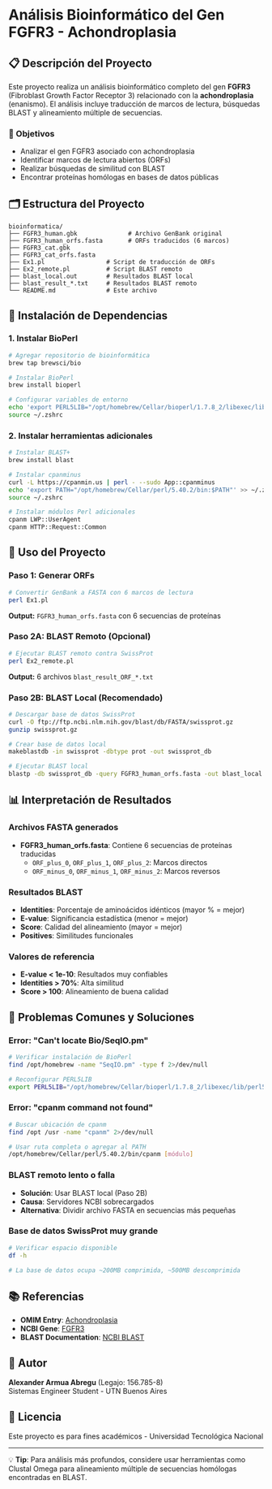 # Análisis Bioinformático del Gen FGFR3 - Achondroplasia

## 📋 Descripción del Proyecto

Este proyecto realiza un análisis bioinformático completo del gen **FGFR3** (Fibroblast Growth Factor Receptor 3) relacionado con la **achondroplasia** (enanismo). El análisis incluye traducción de marcos de lectura, búsquedas BLAST y alineamiento múltiple de secuencias.

### 🎯 Objetivos
- Analizar el gen FGFR3 asociado con achondroplasia
- Identificar marcos de lectura abiertos (ORFs)
- Realizar búsquedas de similitud con BLAST
- Encontrar proteínas homólogas en bases de datos públicas

## 🗂️ Estructura del Proyecto

```
bioinformatica/
├── FGFR3_human.gbk              # Archivo GenBank original
├── FGFR3_human_orfs.fasta       # ORFs traducidos (6 marcos)
├── FGFR3_cat.gbk 
├── FGFR3_cat_orfs.fasta
├── Ex1.pl                 # Script de traducción de ORFs
├── Ex2_remote.pl          # Script BLAST remoto
├── blast_local.out        # Resultados BLAST local
├── blast_result_*.txt     # Resultados BLAST remoto
└── README.md              # Este archivo
```

## 🔧 Instalación de Dependencias

### 1. Instalar BioPerl
```bash
# Agregar repositorio de bioinformática
brew tap brewsci/bio

# Instalar BioPerl
brew install bioperl

# Configurar variables de entorno
echo 'export PERL5LIB="/opt/homebrew/Cellar/bioperl/1.7.8_2/libexec/lib/perl5:$PERL5LIB"' >> ~/.zshrc
source ~/.zshrc
```

### 2. Instalar herramientas adicionales
```bash
# Instalar BLAST+
brew install blast

# Instalar cpanminus
curl -L https://cpanmin.us | perl - --sudo App::cpanminus
echo 'export PATH="/opt/homebrew/Cellar/perl/5.40.2/bin:$PATH"' >> ~/.zshrc
source ~/.zshrc

# Instalar módulos Perl adicionales
cpanm LWP::UserAgent
cpanm HTTP::Request::Common
```

## 🚀 Uso del Proyecto

### Paso 1: Generar ORFs
```bash
# Convertir GenBank a FASTA con 6 marcos de lectura
perl Ex1.pl
```
**Output:** `FGFR3_human_orfs.fasta` con 6 secuencias de proteínas

### Paso 2A: BLAST Remoto (Opcional)
```bash
# Ejecutar BLAST remoto contra SwissProt
perl Ex2_remote.pl
```
**Output:** 6 archivos `blast_result_ORF_*.txt`

### Paso 2B: BLAST Local (Recomendado)
```bash
# Descargar base de datos SwissProt
curl -O ftp://ftp.ncbi.nlm.nih.gov/blast/db/FASTA/swissprot.gz
gunzip swissprot.gz

# Crear base de datos local
makeblastdb -in swissprot -dbtype prot -out swissprot_db

# Ejecutar BLAST local
blastp -db swissprot_db -query FGFR3_human_orfs.fasta -out blast_local.out -outfmt 6 -evalue 1e-5 -max_target_seqs 10
```

## 📊 Interpretación de Resultados

### Archivos FASTA generados
- **FGFR3_human_orfs.fasta**: Contiene 6 secuencias de proteínas traducidas
  - `ORF_plus_0`, `ORF_plus_1`, `ORF_plus_2`: Marcos directos
  - `ORF_minus_0`, `ORF_minus_1`, `ORF_minus_2`: Marcos reversos

### Resultados BLAST
- **Identities**: Porcentaje de aminoácidos idénticos (mayor % = mejor)
- **E-value**: Significancia estadística (menor = mejor)
- **Score**: Calidad del alineamiento (mayor = mejor)
- **Positives**: Similitudes funcionales

### Valores de referencia
- **E-value < 1e-10**: Resultados muy confiables
- **Identities > 70%**: Alta similitud
- **Score > 100**: Alineamiento de buena calidad

## 🔧 Problemas Comunes y Soluciones

### Error: "Can't locate Bio/SeqIO.pm"
```bash
# Verificar instalación de BioPerl
find /opt/homebrew -name "SeqIO.pm" -type f 2>/dev/null

# Reconfigurar PERL5LIB
export PERL5LIB="/opt/homebrew/Cellar/bioperl/1.7.8_2/libexec/lib/perl5:$PERL5LIB"
```

### Error: "cpanm command not found"
```bash
# Buscar ubicación de cpanm
find /opt /usr -name "cpanm" 2>/dev/null

# Usar ruta completa o agregar al PATH
/opt/homebrew/Cellar/perl/5.40.2/bin/cpanm [módulo]
```

### BLAST remoto lento o falla
- **Solución**: Usar BLAST local (Paso 2B)
- **Causa**: Servidores NCBI sobrecargados
- **Alternativa**: Dividir archivo FASTA en secuencias más pequeñas

### Base de datos SwissProt muy grande
```bash
# Verificar espacio disponible
df -h

# La base de datos ocupa ~200MB comprimida, ~500MB descomprimida
```

## 📚 Referencias

- **OMIM Entry**: [Achondroplasia](https://www.omim.org/entry/100800)
- **NCBI Gene**: [FGFR3](https://www.ncbi.nlm.nih.gov/gene/2261)
- **BLAST Documentation**: [NCBI BLAST](https://blast.ncbi.nlm.nih.gov/Blast.cgi)

## 👤 Autor

**Alexander Armua Abregu** (Legajo: 156.785-8)  
Sistemas Engineer Student - UTN Buenos Aires

## 📄 Licencia

Este proyecto es para fines académicos - Universidad Tecnológica Nacional

---

💡 **Tip**: Para análisis más profundos, considere usar herramientas como Clustal Omega para alineamiento múltiple de secuencias homólogas encontradas en BLAST.